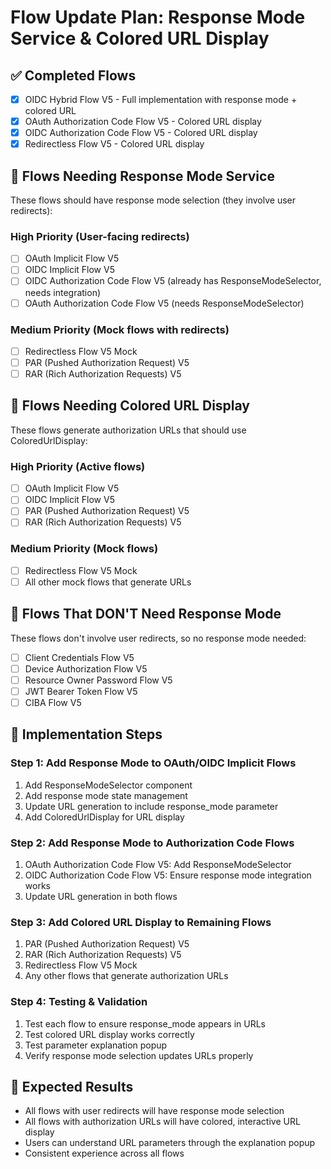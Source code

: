 # Flow Update Plan: Response Mode Service & Colored URL Display

## ✅ Completed Flows
- [x] OIDC Hybrid Flow V5 - Full implementation with response mode + colored URL
- [x] OAuth Authorization Code Flow V5 - Colored URL display
- [x] OIDC Authorization Code Flow V5 - Colored URL display  
- [x] Redirectless Flow V5 - Colored URL display

## 🔄 Flows Needing Response Mode Service
These flows should have response mode selection (they involve user redirects):

### High Priority (User-facing redirects)
- [ ] OAuth Implicit Flow V5
- [ ] OIDC Implicit Flow V5
- [ ] OIDC Authorization Code Flow V5 (already has ResponseModeSelector, needs integration)
- [ ] OAuth Authorization Code Flow V5 (needs ResponseModeSelector)

### Medium Priority (Mock flows with redirects)
- [ ] Redirectless Flow V5 Mock
- [ ] PAR (Pushed Authorization Request) V5
- [ ] RAR (Rich Authorization Requests) V5

## 🔄 Flows Needing Colored URL Display
These flows generate authorization URLs that should use ColoredUrlDisplay:

### High Priority (Active flows)
- [ ] OAuth Implicit Flow V5
- [ ] OIDC Implicit Flow V5
- [ ] PAR (Pushed Authorization Request) V5
- [ ] RAR (Rich Authorization Requests) V5

### Medium Priority (Mock flows)
- [ ] Redirectless Flow V5 Mock
- [ ] All other mock flows that generate URLs

## 🚫 Flows That DON'T Need Response Mode
These flows don't involve user redirects, so no response mode needed:
- [ ] Client Credentials Flow V5
- [ ] Device Authorization Flow V5
- [ ] Resource Owner Password Flow V5
- [ ] JWT Bearer Token Flow V5
- [ ] CIBA Flow V5

## 📝 Implementation Steps

### Step 1: Add Response Mode to OAuth/OIDC Implicit Flows
1. Add ResponseModeSelector component
2. Add response mode state management
3. Update URL generation to include response_mode parameter
4. Add ColoredUrlDisplay for URL display

### Step 2: Add Response Mode to Authorization Code Flows
1. OAuth Authorization Code Flow V5: Add ResponseModeSelector
2. OIDC Authorization Code Flow V5: Ensure response mode integration works
3. Update URL generation in both flows

### Step 3: Add Colored URL Display to Remaining Flows
1. PAR (Pushed Authorization Request) V5
2. RAR (Rich Authorization Requests) V5
3. Redirectless Flow V5 Mock
4. Any other flows that generate authorization URLs

### Step 4: Testing & Validation
1. Test each flow to ensure response_mode appears in URLs
2. Test colored URL display works correctly
3. Test parameter explanation popup
4. Verify response mode selection updates URLs properly

## 🎯 Expected Results
- All flows with user redirects will have response mode selection
- All flows with authorization URLs will have colored, interactive URL display
- Users can understand URL parameters through the explanation popup
- Consistent experience across all flows
